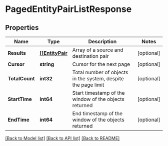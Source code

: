 # PagedEntityPairListResponse

## Properties

Name | Type | Description | Notes
------------ | ------------- | ------------- | -------------
**Results** | [**[]EntityPair**](EntityPair.md) | Array of a source and destination pair | [optional] 
**Cursor** | **string** | Cursor for the next page | [optional] 
**TotalCount** | **int32** | Total number of objects in the system, despite the page limit | [optional] 
**StartTime** | **int64** | Start timestamp of the window of the objects returned | [optional] 
**EndTime** | **int64** | End timestamp of the window of the objects returned | [optional] 

[[Back to Model list]](../README.md#documentation-for-models) [[Back to API list]](../README.md#documentation-for-api-endpoints) [[Back to README]](../README.md)


